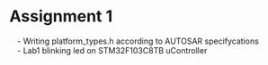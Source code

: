 # Assignment 1

&emsp;- Writing platform_types.h according to AUTOSAR specifycations<br />
&emsp;- Lab1 blinking led on STM32F103C8TB uController<br />
